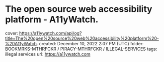 # The open source web accessibility platform - A11yWatch.

cover: https://a11ywatch.com/api/og?title=The%20open%20source%20web%20accessibility%20platform%20-%20A11yWatch.
created: December 10, 2022 2:07 PM (UTC)
folder: BOOKMRKS-MTHRFCKR / PIRACY-MTHRFCKR / ILLEGAL-SERVICES
tags: illegal services
url: https://a11ywatch.com